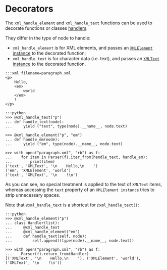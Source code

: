 # Decorators

The `xml_handle_element` and `xml_handle_text` functions can be used to decorate
functions or classes [handlers](handlers.md).

They differ in the type of node to handle:

- `xml_handle_element` is for XML elements, and passes an
  [`XMLElement` instance](nodes.md#xmlelement) to the decorated function;
- `xml_handle_text` is for character data (i.e. text), and passes an
  [`XMLText` instance](nodes.md#xmltext) to the decorated function.

<!---->

    :::xml filename=paragraph.xml
    <p>
        Hello,
        <em>
            world
        </em>
        !
    </p>

<!---->

    :::python
    >>> @xml_handle_text("p")
    ... def handle_text(node):
    ...     yield ("text", type(node).__name__, node.text)

    >>> @xml_handle_element("p", "em")
    ... def handle_em(node):
    ...     yield ("em", type(node).__name__, node.text)

    >>> with open("paragraph.xml", "rb") as f:
    ...    for item in Parser(f).iter_from(handle_text, handle_em):
    ...        print(item)
    ('text', 'XMLText', '\n    Hello,\n    ')
    ('em', 'XMLElement', 'world')
    ('text', 'XMLText', '\n    !\n')

As you can see, no special treatment is applied to the text of `XMLText` items, whereas
accessing the `text` property of an `XMLElement instance` tries to strip unnecessary
spaces.

Note that `@xml_handle_text` is a shortcut for `@xml_handle_text()`:

    :::python
    >>> @xml_handle_element("p")
    ... class Handler(list):
    ...     @xml_handle_text
    ...     @xml_handle_element("em")
    ...     def handle_text(self, node):
    ...         self.append((type(node).__name__, node.text))

    >>> with open("paragraph.xml", "rb") as f:
    ...    Parser(f).return_from(Handler)
    [('XMLText', '\n    Hello,\n    '), ('XMLElement', 'world'), ('XMLText', '\n    !\n')]
